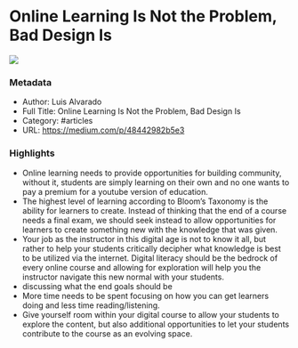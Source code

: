 # Online Learning Is Not the Problem, Bad Design Is

![](https://readwise-assets.s3.amazonaws.com/static/images/article2.74d541386bbf.png)

### Metadata

- Author: Luis Alvarado
- Full Title: Online Learning Is Not the Problem, Bad Design Is
- Category: #articles
- URL: https://medium.com/p/48442982b5e3

### Highlights

- Online learning needs to provide opportunities for building community, without it, students are simply learning on their own and no one wants to pay a premium for a youtube version of education.
- The highest level of learning according to Bloom’s Taxonomy is the ability for learners to create. Instead of thinking that the end of a course needs a final exam, we should seek instead to allow opportunities for learners to create something new with the knowledge that was given.
- Your job as the instructor in this digital age is not to know it all, but rather to help your students critically decipher what knowledge is best to be utilized via the internet. Digital literacy should be the bedrock of every online course and allowing for exploration will help you the instructor navigate this new normal with your students.
- discussing what the end goals should be
- More time needs to be spent focusing on how you can get learners doing and less time reading/listening.
- Give yourself room within your digital course to allow your students to explore the content, but also additional opportunities to let your students contribute to the course as an evolving space.
